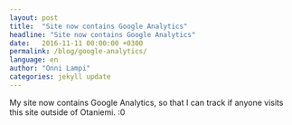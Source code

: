 ```yaml
---
layout: post
title:  "Site now contains Google Analytics"
headline: "Site now contains Google Analytics"
date:   2016-11-11 00:00:00 +0300
permalink: /blog/google-analytics/
language: en
author: "Onni Lampi"
categories: jekyll update
---
```

My site now contains Google Analytics, so that I can track if anyone visits this site outside of Otaniemi. :0
